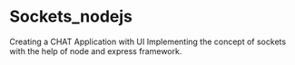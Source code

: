 # Sockets_nodejs
Creating a CHAT Application with UI Implementing the concept of sockets with the help of node and express framework.
